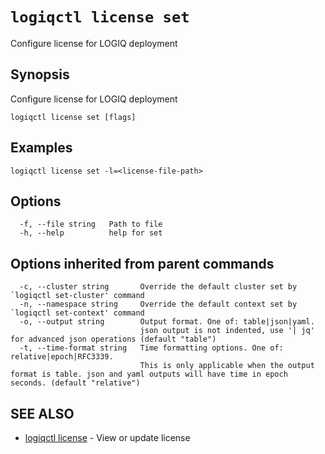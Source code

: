 # `logiqctl license set`

Configure license for LOGIQ deployment

## Synopsis

Configure license for LOGIQ deployment

```text
logiqctl license set [flags]
```

## Examples

```text
logiqctl license set -l=<license-file-path>
```

## Options

```text
  -f, --file string   Path to file
  -h, --help          help for set
```

## Options inherited from parent commands

```text
  -c, --cluster string       Override the default cluster set by `logiqctl set-cluster' command
  -n, --namespace string     Override the default context set by `logiqctl set-context' command
  -o, --output string        Output format. One of: table|json|yaml. 
                             json output is not indented, use '| jq' for advanced json operations (default "table")
  -t, --time-format string   Time formatting options. One of: relative|epoch|RFC3339. 
                             This is only applicable when the output format is table. json and yaml outputs will have time in epoch seconds. (default "relative")
```

## SEE ALSO

* [logiqctl license](/license/logiqctl_license)     - View or update license

